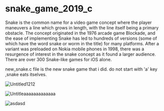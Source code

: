 # snake_game_2019_c

  Snake is the common name for a video game concept where the player maneuvers a line which grows in length, with the line itself being a primary obstacle. The concept originated in the 1976 arcade game Blockade, and the ease of implementing Snake has led to hundreds of versions (some of which have the word snake or worm in the title) for many platforms. After a variant was preloaded on Nokia mobile phones in 1998, there was a resurgence of interest in the snake concept as it found a larger audience. There are over 300 Snake-like games for iOS alone.

new_snake.c file is the new snake game that i did.
do not start with 'a' key ,snake eats itselves.


![Untitled1212](https://user-images.githubusercontent.com/58360416/102596293-06982c00-412a-11eb-9c39-1f776f6cadf9.png)



![Untitleaaaaaaaaaaaaa](https://user-images.githubusercontent.com/58360416/102596348-1adc2900-412a-11eb-8c05-a588963ba474.png)


![asdasd](https://user-images.githubusercontent.com/58360416/102597085-2a0fa680-412b-11eb-8288-76df780be168.png)
